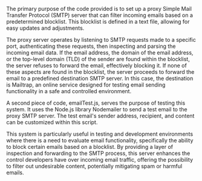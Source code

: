 The primary purpose of the code provided is to set up a proxy Simple Mail Transfer Protocol (SMTP) server that can filter incoming emails based on a predetermined blocklist. This blocklist is defined in a text file, allowing for easy updates and adjustments.

The proxy server operates by listening to SMTP requests made to a specific port, authenticating these requests, then inspecting and parsing the incoming email data. If the email address, the domain of the email address, or the top-level domain (TLD) of the sender are found within the blocklist, the server refuses to forward the email, effectively blocking it. If none of these aspects are found in the blocklist, the server proceeds to forward the email to a predefined destination SMTP server. In this case, the destination is Mailtrap, an online service designed for testing email sending functionality in a safe and controlled environment.

A second piece of code, emailTest.js, serves the purpose of testing this system. It uses the Node.js library Nodemailer to send a test email to the proxy SMTP server. The test email's sender address, recipient, and content can be customized within this script.

This system is particularly useful in testing and development environments where there is a need to evaluate email functionality, specifically the ability to block certain emails based on a blocklist. By providing a layer of inspection and forwarding to the SMTP process, this server enhances the control developers have over incoming email traffic, offering the possibility to filter out undesirable content, potentially mitigating spam or harmful emails.
